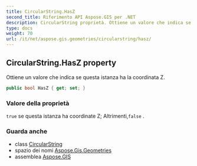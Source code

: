 ```yaml
---
title: CircularString.HasZ
second_title: Riferimento API Aspose.GIS per .NET
description: CircularString proprietà. Ottiene un valore che indica se questa istanza ha la coordinata Z.
type: docs
weight: 70
url: /it/net/aspose.gis.geometries/circularstring/hasz/
---
```

## CircularString.HasZ property

Ottiene un valore che indica se questa istanza ha la coordinata Z.

```csharp
public bool HasZ { get; set; }
```

### Valore della proprietà

`true` se questa istanza ha coordinate Z; Altrimenti,`false` .

### Guarda anche

* class [CircularString](../)
* spazio dei nomi [Aspose.Gis.Geometries](../../circularstring/)
* assemblea [Aspose.GIS](../../../)


